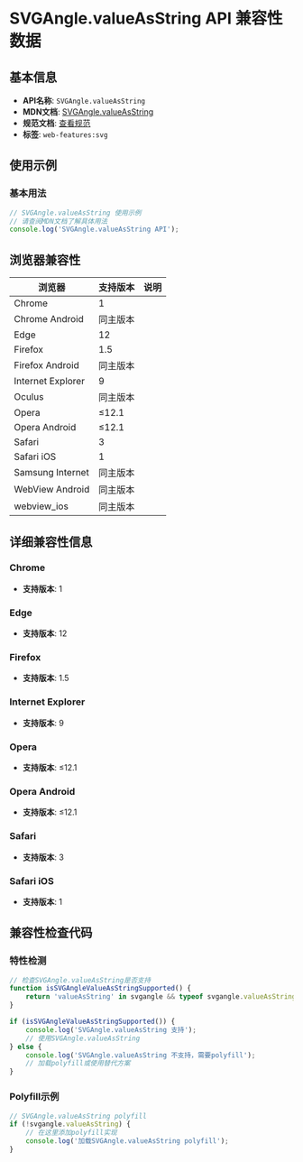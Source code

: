 # SVGAngle.valueAsString API 兼容性数据

## 基本信息

- **API名称**: `SVGAngle.valueAsString`
- **MDN文档**: [SVGAngle.valueAsString](https://developer.mozilla.org/docs/Web/API/SVGAngle/valueAsString)
- **规范文档**: [查看规范](https://svgwg.org/svg2-draft/types.html#__svg__SVGAngle__valueAsString)
- **标签**: `web-features:svg`

## 使用示例

### 基本用法

```javascript
// SVGAngle.valueAsString 使用示例
// 请查阅MDN文档了解具体用法
console.log('SVGAngle.valueAsString API');
```

## 浏览器兼容性

| 浏览器 | 支持版本 | 说明 |
|--------|----------|------|
| Chrome | 1 |  |
| Chrome Android | 同主版本 |  |
| Edge | 12 |  |
| Firefox | 1.5 |  |
| Firefox Android | 同主版本 |  |
| Internet Explorer | 9 |  |
| Oculus | 同主版本 |  |
| Opera | ≤12.1 |  |
| Opera Android | ≤12.1 |  |
| Safari | 3 |  |
| Safari iOS | 1 |  |
| Samsung Internet | 同主版本 |  |
| WebView Android | 同主版本 |  |
| webview_ios | 同主版本 |  |

## 详细兼容性信息

### Chrome

- **支持版本**: 1

### Edge

- **支持版本**: 12

### Firefox

- **支持版本**: 1.5

### Internet Explorer

- **支持版本**: 9

### Opera

- **支持版本**: ≤12.1

### Opera Android

- **支持版本**: ≤12.1

### Safari

- **支持版本**: 3

### Safari iOS

- **支持版本**: 1

## 兼容性检查代码

### 特性检测

```javascript
// 检查SVGAngle.valueAsString是否支持
function isSVGAngleValueAsStringSupported() {
    return 'valueAsString' in svgangle && typeof svgangle.valueAsString === 'function';
}

if (isSVGAngleValueAsStringSupported()) {
    console.log('SVGAngle.valueAsString 支持');
    // 使用SVGAngle.valueAsString
} else {
    console.log('SVGAngle.valueAsString 不支持，需要polyfill');
    // 加载polyfill或使用替代方案
}
```

### Polyfill示例

```javascript
// SVGAngle.valueAsString polyfill
if (!svgangle.valueAsString) {
    // 在这里添加polyfill实现
    console.log('加载SVGAngle.valueAsString polyfill');
}
```

